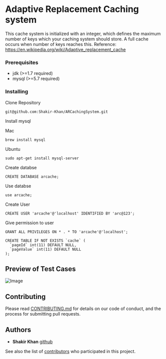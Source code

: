 # Adaptive Replacement Caching system
This cache system is initialized with an integer, which defines the maximum number of keys which your caching system should store. A full cache occurs when number of keys reaches this.
Reference: https://en.wikipedia.org/wiki/Adaptive_replacement_cache


### Prerequisites
* jdk (>=1.7 required)
* mysql (>=5.7 required)


### Installing

Clone Repository

```
git@github.com:Shakir-Khan/ARCachingSystem.git
```
Install mysql

Mac
```
brew install mysql
```
Ubuntu
```
sudo apt-get install mysql-server
```

Create databse

```
CREATE DATABASE arcache;
```

Use databse

```
use arcache;
```

Create User

```
CREATE USER 'arcache'@'localhost' IDENTIFIED BY 'arc@123';
```

Give permission to user

```
GRANT ALL PRIVILEGES ON * . * TO 'arcache'@'localhost';
```

```
CREATE TABLE IF NOT EXISTS `cache` (
  `pageId` int(11) DEFAULT NULL,
  `pageValue` int(11) DEFAULT NULL
);
```

## Preview of Test Cases

![Image](https://preview.ibb.co/gmyG0q/Screen-Shot-2018-10-23-at-10-03-24-PM.png)

## Contributing

Please read [CONTRIBUTING.md](https://github.com/Shakir-Khan/ARCachingSystem/blob/master/CONTRIBUTING.md) for details on our code of conduct, and the process for submitting pull requests.


## Authors

* **Shakir Khan** [github](https://github.com/Shakir-Khan)

See also the list of [contributors](https://github.com/Shakir-Khan/ARCachingSystem/graphs/contributors) who participated in this project.
